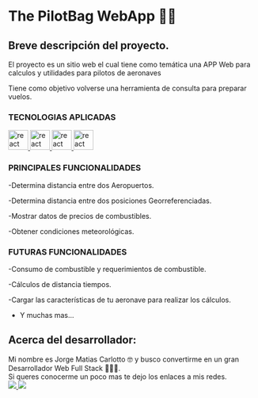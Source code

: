 #  The PilotBag WebApp 👨‍✈️

## Breve descripción del proyecto. 

<p>El proyecto es un sitio web el cual tiene como temática una APP Web para calculos y utilidades
para pilotos de aeronaves</p>
<p>Tiene como objetivo volverse una herramienta de consulta para preparar vuelos.</p>


### TECNOLOGIAS APLICADAS
<p>
<a href="#" target="_blank"> <img src="https://upload.wikimedia.org/wikipedia/commons/thumb/6/61/HTML5_logo_and_wordmark.svg/768px-HTML5_logo_and_wordmark.svg.png" alt="react" width="40" height="40"/> </a>
<a href="#" target="_blank"> <img src="https://upload.wikimedia.org/wikipedia/commons/thumb/d/d5/CSS3_logo_and_wordmark.svg/1452px-CSS3_logo_and_wordmark.svg.png" alt="react" width="40" height="40"/> </a>
<a href="#" target="_blank"> <img src="https://upload.wikimedia.org/wikipedia/commons/thumb/9/99/Unofficial_JavaScript_logo_2.svg/1200px-Unofficial_JavaScript_logo_2.svg.png" alt="react" width="40" height="40"/> </a>
<a href="#" target="_blank"> <img src="https://upload.wikimedia.org/wikipedia/commons/thumb/b/b2/Bootstrap_logo.svg/1200px-Bootstrap_logo.svg.png" alt="react" width="40" height="40"/> </a>
</p>

### PRINCIPALES FUNCIONALIDADES

-Determina distancia entre dos Aeropuertos.

-Determina distancia entre dos posiciones Georreferenciadas.

-Mostrar datos de precios de combustibles.  

-Obtener condiciones meteorológicas.


### FUTURAS FUNCIONALIDADES


-Consumo de combustible y requerimientos de combustible.

-Cálculos de distancia tiempos.

-Cargar las características de tu aeronave para realizar los cálculos. 

- Y muchas mas...




## Acerca del desarrollador:

Mi nombre es Jorge Matias Carlotto 🤓 y busco convertirme en un gran Desarrollador Web Full Stack 👨‍💻🚀.
<br>
Si queres conocerme un poco mas te dejo los enlaces a mis redes.
<br>
<a href="https://www.linkedin.com/in/jorge-matias-carlotto-68aa36212/" target="_blank"> <img src="https://img.shields.io/badge/LinkedIn-0077B5?style=for-the-badge&amp;logo=linkedin&amp;logoColor=white" style="max-width: 100%;"> </a>
<a href="mailto:jorgemcarlotto@gmail.com" target="_blank"> <img src="https://img.shields.io/badge/Gmail-D14836?style=for-the-badge&logo=gmail&logoColor=white" style="max-width: 100%;"> </a>
